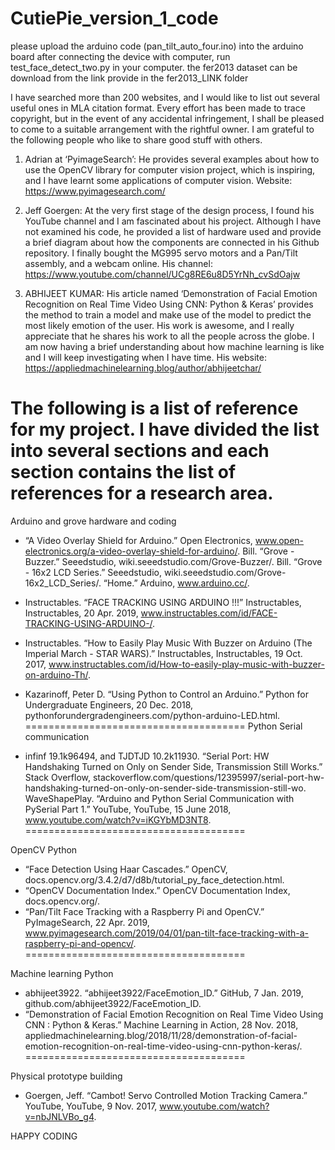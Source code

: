 # CutiePie_version_1_code
please upload the arduino code (pan_tilt_auto_four.ino) into the arduino board
after connecting the device with computer, run test_face_detect_two.py in your computer.
the fer2013 dataset can be download from the link provide in the fer2013_LINK folder

I have searched more than 200 websites, and I would like to list out several useful ones in MLA citation format. Every effort has been made to trace copyright, but in the event of any accidental infringement, I shall be pleased to come to a suitable arrangement with the rightful owner.
I am grateful to the following people who like to share good stuff with others.

1.	Adrian at ‘PyimageSearch’: He provides several examples about how to use the OpenCV library for computer vision project, which is inspiring, and I have learnt some applications of computer vision.
Website: https://www.pyimagesearch.com/

2.	Jeff Goergen: At the very first stage of the design process, I found his YouTube channel and I am fascinated about his project. Although I have not examined his code, he provided a list of hardware used and provide a brief diagram about how the components are connected in his Github repository. I finally bought the MG995 servo motors and a Pan/Tilt assembly, and a webcam online.
His channel: https://www.youtube.com/channel/UCg8RE6u8D5YrNh_cvSdOajw

3.	ABHIJEET KUMAR: His article named ‘Demonstration of Facial Emotion Recognition on Real Time Video Using CNN: Python & Keras’ provides the method to train a model and make use of the model to predict the most likely emotion of the user. His work is awesome, and I really appreciate that he shares his work to all the people across the globe. I am now having a brief understanding about how machine learning is like and I will keep investigating when I have time.
His website: https://appliedmachinelearning.blog/author/abhijeetchar/

The following is a list of reference for my project. I have divided the list into several sections and each section contains the list of references for a research area.
======================================
Arduino and grove hardware and coding

* “A Video Overlay Shield for Arduino.” Open Electronics, www.open-electronics.org/a-video-overlay-shield-for-arduino/.
Bill. “Grove - Buzzer.” Seeedstudio, wiki.seeedstudio.com/Grove-Buzzer/.
Bill. “Grove - 16x2 LCD Series.” Seeedstudio, wiki.seeedstudio.com/Grove-16x2_LCD_Series/.
“Home.” Arduino, www.arduino.cc/.
* Instructables. “FACE TRACKING USING ARDUINO !!!” Instructables, Instructables, 20 Apr. 2019, www.instructables.com/id/FACE-TRACKING-USING-ARDUINO-/.
* Instructables. “How to Easily Play Music With Buzzer on Arduino (The Imperial March - STAR WARS).” Instructables, Instructables, 19 Oct. 2017, www.instructables.com/id/How-to-easily-play-music-with-buzzer-on-arduino-Th/.
* Kazarinoff, Peter D. “Using Python to Control an Arduino.” Python for Undergraduate Engineers, 20 Dec. 2018, pythonforundergradengineers.com/python-arduino-LED.html.
======================================
Python Serial communication

* infinf 19.1k96494, and TJDTJD 10.2k11930. “Serial Port: HW Handshaking Turned on Only on Sender Side, Transmission Still Works.” Stack Overflow, stackoverflow.com/questions/12395997/serial-port-hw-handshaking-turned-on-only-on-sender-side-transmission-still-wo.
WaveShapePlay. “Arduino and Python Serial Communication with PySerial Part 1.” YouTube, YouTube, 15 June 2018, www.youtube.com/watch?v=iKGYbMD3NT8.
======================================

OpenCV Python

* “Face Detection Using Haar Cascades.” OpenCV, docs.opencv.org/3.4.2/d7/d8b/tutorial_py_face_detection.html.
* “OpenCV Documentation Index.” OpenCV Documentation Index, docs.opencv.org/.
* “Pan/Tilt Face Tracking with a Raspberry Pi and OpenCV.” PyImageSearch, 22 Apr. 2019, www.pyimagesearch.com/2019/04/01/pan-tilt-face-tracking-with-a-raspberry-pi-and-opencv/.
======================================

Machine learning Python

* abhijeet3922. “abhijeet3922/FaceEmotion_ID.” GitHub, 7 Jan. 2019, github.com/abhijeet3922/FaceEmotion_ID.
* “Demonstration of Facial Emotion Recognition on Real Time Video Using CNN : Python & Keras.” Machine Learning in Action, 28 Nov. 2018, appliedmachinelearning.blog/2018/11/28/demonstration-of-facial-emotion-recognition-on-real-time-video-using-cnn-python-keras/.
======================================

Physical prototype building

* Goergen, Jeff. “Cambot! Servo Controlled Motion Tracking Camera.” YouTube, YouTube, 9 Nov. 2017, www.youtube.com/watch?v=nbJNLVBo_g4.

HAPPY CODING
